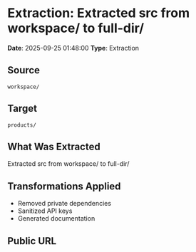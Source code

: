 # Extraction: Extracted src from workspace/ to full-dir/

**Date**: 2025-09-25 01:48:00
**Type**: Extraction

## Source
`workspace/`

## Target
`products/`

## What Was Extracted
Extracted src from workspace/ to full-dir/

## Transformations Applied
- Removed private dependencies
- Sanitized API keys
- Generated documentation

## Public URL


